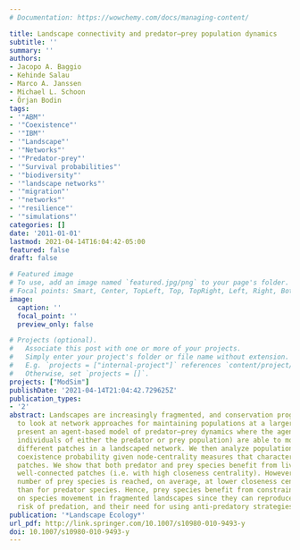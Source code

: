 ```yaml
---
# Documentation: https://wowchemy.com/docs/managing-content/

title: Landscape connectivity and predator–prey population dynamics
subtitle: ''
summary: ''
authors:
- Jacopo A. Baggio
- Kehinde Salau
- Marco A. Janssen
- Michael L. Schoon
- Örjan Bodin
tags:
- '"ABM"'
- '"Coexistence"'
- '"IBM"'
- '"Landscape"'
- '"Networks"'
- '"Predator-prey"'
- '"Survival probabilities"'
- '"biodiversity"'
- '"landscape networks"'
- '"migration"'
- '"networks"'
- '"resilience"'
- '"simulations"'
categories: []
date: '2011-01-01'
lastmod: 2021-04-14T16:04:42-05:00
featured: false
draft: false

# Featured image
# To use, add an image named `featured.jpg/png` to your page's folder.
# Focal points: Smart, Center, TopLeft, Top, TopRight, Left, Right, BottomLeft, Bottom, BottomRight.
image:
  caption: ''
  focal_point: ''
  preview_only: false

# Projects (optional).
#   Associate this post with one or more of your projects.
#   Simply enter your project's folder or file name without extension.
#   E.g. `projects = ["internal-project"]` references `content/project/deep-learning/index.md`.
#   Otherwise, set `projects = []`.
projects: ["ModSim"]
publishDate: '2021-04-14T21:04:42.729625Z'
publication_types:
- '2'
abstract: Landscapes are increasingly fragmented, and conservation programs have started
  to look at network approaches for maintaining populations at a larger scale. We
  present an agent-based model of predator–prey dynamics where the agents (i.e. the
  individuals of either the predator or prey population) are able to move between
  different patches in a landscaped network. We then analyze population level and
  coexistence probability given node-centrality measures that characterize specific
  patches. We show that both predator and prey species benefit from living in globally
  well-connected patches (i.e. with high closeness centrality). However, the maximum
  number of prey species is reached, on average, at lower closeness centrality levels
  than for predator species. Hence, prey species benefit from constraints imposed
  on species movement in fragmented landscapes since they can reproduce with a lesser
  risk of predation, and their need for using anti-predatory strategies decreases
publication: '*Landscape Ecology*'
url_pdf: http://link.springer.com/10.1007/s10980-010-9493-y
doi: 10.1007/s10980-010-9493-y
---
```

